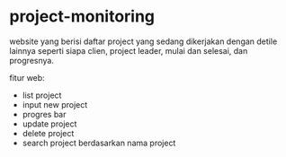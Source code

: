 # project-monitoring

website yang berisi daftar project yang sedang dikerjakan dengan detile lainnya seperti siapa clien, project leader, mulai dan selesai, dan progresnya.

fitur web:
- list project
- input new project
- progres bar
- update project
- delete project
- search project berdasarkan nama project

